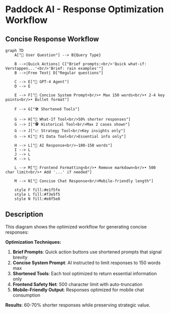 # Paddock AI - Response Optimization Workflow

## Concise Response Workflow

```mermaid
graph TD
    A["📱 User Question"] --> B{Query Type}
    
    B -->|Quick Actions| C["Brief prompts:<br/>'Quick what-if: Verstappen...'<br/>'Brief: rain examples'"]
    B -->|Free Text| D["Regular questions"]
    
    C --> E["🤖 GPT-4 Agent"]
    D --> E
    
    E --> F["📏 Concise System Prompt<br/>• Max 150 words<br/>• 2-4 key points<br/>• Bullet format"]
    
    F --> G["🛠️ Shortened Tools"]
    
    G --> H["🔄 What-If Tool<br/>50% shorter responses"]
    G --> I["🕵️ Historical Tool<br/>Max 2 cases shown"]
    G --> J["📈 Strategy Tool<br/>Key insights only"]
    G --> K["📡 F1 Data Tool<br/>Essential info only"]
    
    H --> L["📝 AI Response<br/>~100-150 words"]
    I --> L
    J --> L
    K --> L
    
    L --> M["📱 Frontend Formatting<br/>• Remove markdown<br/>• 500 char limit<br/>• Add '...' if needed"]
    
    M --> N["💬 Concise Chat Response<br/>Mobile-friendly length"]
    
    style F fill:#e1f5fe
    style L fill:#f3e5f5
    style N fill:#e8f5e8
```

## Description

This diagram shows the optimized workflow for generating concise responses:

**Optimization Techniques:**
1. **Brief Prompts**: Quick action buttons use shortened prompts that signal brevity
2. **Concise System Prompt**: AI instructed to limit responses to 150 words max
3. **Shortened Tools**: Each tool optimized to return essential information only
4. **Frontend Safety Net**: 500 character limit with auto-truncation
5. **Mobile-Friendly Output**: Responses optimized for mobile chat consumption

**Results**: 60-70% shorter responses while preserving strategic value. 